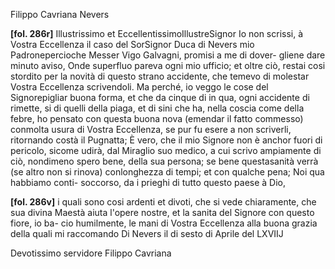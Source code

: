 Filippo Cavriana
Nevers



**[fol. 286r]**
Illustrissimo et EccellentissimoIllustreSignor
Io non scrissi, à Vostra Eccellenza il caso del SorSignor Duca di Nevers mio Padronepercioche Messer Vigo Galvagni, promisi a me di dover-
gliene dare minuto aviso, Onde superfluo pareva ogni
          mio ufficio; et oltre ciò, restai cosi stordito per la
          novità di questo strano accidente, che temevo di molestar
          Vostra Eccellenza scrivendoli. Ma perché, io veggo le cose del Signorepigliar buona forma, et che da cinque di in qua, ogni
          accidente di rimette, si di quelli della piaga, et di
          sini che ha, nella coscia come della febre, ho pensato
          con questa buona nova (emendar il fatto commesso) conmolta usura di Vostra Eccellenza, se pur fu esere a non scriverli,
          ritornando costà il Pugnatta; È vero, che il mio
          Signore non è anchor fuori di pericolo, sicome udirà, dal
          Miraglio suo medico, a cui scrivo ampiamente di ciò,
          nondimeno spero bene, della sua persona; se bene questasanità verrà (se altro non si rinova) conlonghezza di
          tempi; et con qualche pena; Noi qua habbiamo conti-
soccorso, da i prieghi di tutto questo paese à Dio,
        

**[fol. 286v]**
i quali sono cosi ardenti et divoti, che si vede
          chiaramente, che sua divina Maestà aiuta l'opere
          nostre, et la sanita del Signore con questo fiore, io ba-
cio humilmente, le mani di Vostra Eccellenza alla buona
          grazia della quali mi raccomando Di Nevers il di
          sesto di Aprile del LXVIIJ
        
Devotissimo servidore
          Filippo Cavriana
